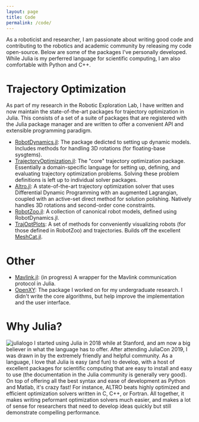 ```yaml
---
layout: page
title: Code
permalink: /code/
---
```


As a roboticist and researcher, I am passionate about writing good code and contributing to the robotics and academic community by releasing my code open-source. Below are some of the packages I've
personally developed. While Julia is my perferred language for scientific computing, I am also comfortable with Python and C++.

# Trajectory Optimization
As part of my research in the Robotic Exploration Lab, I have written and now maintain the state-of-the-art packages for trajectory optimization in Julia. This consists of a set of a suite of packages that are registered with the Julia package manager and are written to offer a convenient API and extensible programming paradigm. 

* [RobotDynamics.jl](https://github.com/RoboticExplorationLab/RobotDynamics.jl): The package dedicted to setting up dynamic models. Includes methods for handling 3D rotations (for floating-base sysgtems). 
* [TrajectoryOptimization.jl](https://github.com/RoboticExplorationLab/TrajectoryOptimization.jl): The "core" trajectory optimization package. Essentially a domain-specific language for setting up, defining, and evaluating trajectory optimization problems. Solving these problem definitions is left up to individual solver packages.
* [Altro.jl](https://github.com/RoboticExplorationLab/ALTRO.jl): A state-of-the-art trajectory optimization solver that uses Differential Dynamic Programming with an augmented Lagrangian, coupled with an active-set direct method for solution polishing. Natively handles 3D rotations and second-order cone constraints.
* [RobotZoo.jl](https://github.com/RoboticExplorationLab/RobotZoo.jl): A collection of canonical robot models, defined using RobotDynamics.jl.
* [TrajOptPlots](https://github.com/RoboticExplorationLab/TrajOptPlots.jl): A set of methods for conveniently visualizing robots (for those defined in RobotZoo) and trajectories. Builds off the excellent [MeshCat.jl](https://github.com/rdeits/MeshCat.jl).

# Other
* [Mavlink.jl](https://github.com/bjack205/Mavlink.jl): (in progress) A wrapper for the Mavlink communication protocol in Julia.
* [OpenXY](https://github.com/BYU-MicrostructureOfMaterials/OpenXY): The package I worked on for my undergraduate research. I didn't write the core algorithms, but help improve the implementation and the user interface.

# Why Julia?
<img src="{{ site.baseurl }}/assets/julialogo.png" title="julialogo" class="profile">
I started using Julia in 2018 while at Stanford, and am now a big believer in what the language has to offer. After attending JuliaCon 2019, I was drawn in by the extremely friendly and helpful community. As a language, I love that Julia is easy (and fun) to develop, with a host of excellent packages for scientific computing that are easy to install and easy to use (the documentation in the Julia community is generally very good). On top of offering all the best syntax and ease of development as Python and Matlab, it's crazy fast! For instance, ALTRO beats highly optimized and efficient optimization solvers written in C, C++, or Fortran. All together, it makes writing peformant optimization solvers much easier, and makes a lot of sense for researchers that need to develop ideas quickly but still demonstrate compelling performance.
